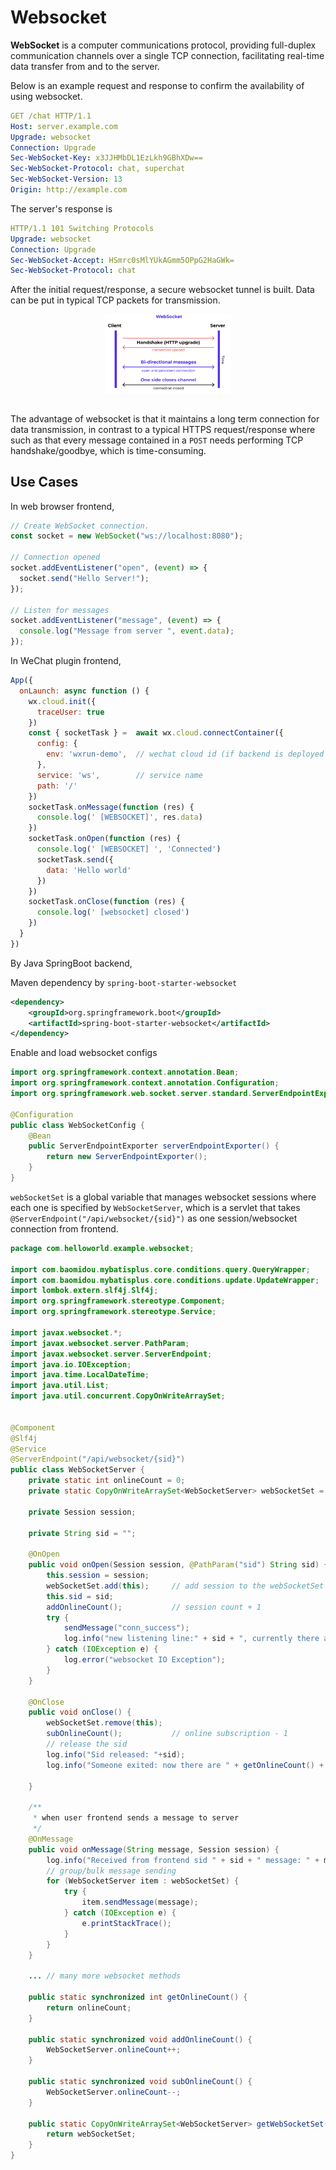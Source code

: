 # Websocket

**WebSocket** is a computer communications protocol, providing full-duplex communication channels over a single TCP connection, facilitating real-time data transfer from and to the server.

Below is an example request and response to confirm the availability of using websocket.
```yaml
GET /chat HTTP/1.1
Host: server.example.com
Upgrade: websocket
Connection: Upgrade
Sec-WebSocket-Key: x3JJHMbDL1EzLkh9GBhXDw==
Sec-WebSocket-Protocol: chat, superchat
Sec-WebSocket-Version: 13
Origin: http://example.com
```

The server's response is 
```yaml
HTTP/1.1 101 Switching Protocols
Upgrade: websocket
Connection: Upgrade
Sec-WebSocket-Accept: HSmrc0sMlYUkAGmm5OPpG2HaGWk=
Sec-WebSocket-Protocol: chat
```

After the initial request/response, a secure websocket tunnel is built.
Data can be put in typical TCP packets for transmission.


<div style="display: flex; justify-content: center;">
      <img src="imgs/websocket.png" width="40%" height="40%" alt="websocket" />
</div>
</br>

The advantage of websocket is that it maintains a long term connection for data transmission,
in contrast to a typical HTTPS request/response where such as that every message contained in a `POST` needs performing TCP handshake/goodbye, which is time-consuming.

## Use Cases

In web browser frontend, 
```javascript
// Create WebSocket connection.
const socket = new WebSocket("ws://localhost:8080");

// Connection opened
socket.addEventListener("open", (event) => {
  socket.send("Hello Server!");
});

// Listen for messages
socket.addEventListener("message", (event) => {
  console.log("Message from server ", event.data);
});
```

In WeChat plugin frontend,
```javascript
App({
  onLaunch: async function () {
    wx.cloud.init({
      traceUser: true
    })
    const { socketTask } =  await wx.cloud.connectContainer({
      config: {
        env: 'wxrun-demo',  // wechat cloud id (if backend is deployed on wechat cloud)
      },
      service: 'ws',        // service name
      path: '/'             
    })
    socketTask.onMessage(function (res) {
      console.log(' [WEBSOCKET]', res.data)
    })
    socketTask.onOpen(function (res) {
      console.log(' [WEBSOCKET] ', 'Connected')
      socketTask.send({
        data: 'Hello world'
      })
    })
    socketTask.onClose(function (res) {
      console.log(' [websocket] closed')
    })
  }
})
```

By Java SpringBoot backend,

Maven dependency by `spring-boot-starter-websocket`
```xml
<dependency>  
    <groupId>org.springframework.boot</groupId>  
    <artifactId>spring-boot-starter-websocket</artifactId>  
</dependency> 
```

Enable and load websocket configs
```java
import org.springframework.context.annotation.Bean;
import org.springframework.context.annotation.Configuration;
import org.springframework.web.socket.server.standard.ServerEndpointExporter;

@Configuration
public class WebSocketConfig {
    @Bean
    public ServerEndpointExporter serverEndpointExporter() {
        return new ServerEndpointExporter();
    }
}
```

`webSocketSet` is a global variable that manages websocket sessions where each one is specified by `WebSocketServer`, which is a servlet that takes `@ServerEndpoint("/api/websocket/{sid}")` as one session/websocket connection from frontend.

```java
package com.helloworld.example.websocket;

import com.baomidou.mybatisplus.core.conditions.query.QueryWrapper;
import com.baomidou.mybatisplus.core.conditions.update.UpdateWrapper;
import lombok.extern.slf4j.Slf4j;
import org.springframework.stereotype.Component;
import org.springframework.stereotype.Service;

import javax.websocket.*;
import javax.websocket.server.PathParam;
import javax.websocket.server.ServerEndpoint;
import java.io.IOException;
import java.time.LocalDateTime;
import java.util.List;
import java.util.concurrent.CopyOnWriteArraySet;


@Component
@Slf4j
@Service
@ServerEndpoint("/api/websocket/{sid}")
public class WebSocketServer {
    private static int onlineCount = 0;
    private static CopyOnWriteArraySet<WebSocketServer> webSocketSet = new CopyOnWriteArraySet<WebSocketServer>();

    private Session session;

    private String sid = "";

    @OnOpen
    public void onOpen(Session session, @PathParam("sid") String sid) {
        this.session = session;
        webSocketSet.add(this);     // add session to the webSocketSet
        this.sid = sid;
        addOnlineCount();           // session count + 1
        try {
            sendMessage("conn_success");
            log.info("new listening line:" + sid + ", currently there are :" + getOnlineCount() + "subscriptions");
        } catch (IOException e) {
            log.error("websocket IO Exception");
        }
    }

    @OnClose
    public void onClose() {
        webSocketSet.remove(this);  
        subOnlineCount();           // online subscription - 1
        // release the sid
        log.info("Sid released: "+sid);
        log.info("Someone exited: now there are " + getOnlineCount() + "subscriptions");

    }

    /**
     * when user frontend sends a message to server
     */
    @OnMessage
    public void onMessage(String message, Session session) {
        log.info("Received from frontend sid " + sid + " message: " + message);
        // group/bulk message sending
        for (WebSocketServer item : webSocketSet) {
            try {
                item.sendMessage(message);
            } catch (IOException e) {
                e.printStackTrace();
            }
        }
    }

    ... // many more websocket methods

    public static synchronized int getOnlineCount() {
        return onlineCount;
    }

    public static synchronized void addOnlineCount() {
        WebSocketServer.onlineCount++;
    }

    public static synchronized void subOnlineCount() {
        WebSocketServer.onlineCount--;
    }

    public static CopyOnWriteArraySet<WebSocketServer> getWebSocketSet() {
        return webSocketSet;
    }
}
```